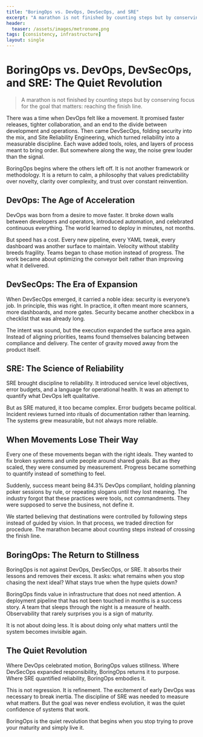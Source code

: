 ```yaml
---
title: "BoringOps vs. DevOps, DevSecOps, and SRE"
excerpt: "A marathon is not finished by counting steps but by conserving focus for the goal that matters: reaching the finish line."
header:
  teaser: /assets/images/metronome.png
tags: [consistency, infrastructure]
layout: single
---
```



# BoringOps vs. DevOps, DevSecOps, and SRE: The Quiet Revolution

> A marathon is not finished by counting steps but by conserving focus for the goal that matters: reaching the finish line.

There was a time when DevOps felt like a movement. It promised faster releases, tighter collaboration, and an end to the divide between development and operations. Then came DevSecOps, folding security into the mix, and Site Reliability Engineering, which turned reliability into a measurable discipline. Each wave added tools, roles, and layers of process meant to bring order. But somewhere along the way, the noise grew louder than the signal.

BoringOps begins where the others left off. It is not another framework or methodology. It is a return to calm, a philosophy that values predictability over novelty, clarity over complexity, and trust over constant reinvention.

## DevOps: The Age of Acceleration

DevOps was born from a desire to move faster. It broke down walls between developers and operators, introduced automation, and celebrated continuous everything. The world learned to deploy in minutes, not months.

But speed has a cost. Every new pipeline, every YAML tweak, every dashboard was another surface to maintain. Velocity without stability breeds fragility. Teams began to chase motion instead of progress. The work became about optimizing the conveyor belt rather than improving what it delivered.

## DevSecOps: The Era of Expansion

When DevSecOps emerged, it carried a noble idea: security is everyone’s job. In principle, this was right. In practice, it often meant more scanners, more dashboards, and more gates. Security became another checkbox in a checklist that was already long.

The intent was sound, but the execution expanded the surface area again. Instead of aligning priorities, teams found themselves balancing between compliance and delivery. The center of gravity moved away from the product itself.

## SRE: The Science of Reliability

SRE brought discipline to reliability. It introduced service level objectives, error budgets, and a language for operational health. It was an attempt to quantify what DevOps left qualitative.

But as SRE matured, it too became complex. Error budgets became political. Incident reviews turned into rituals of documentation rather than learning. The systems grew measurable, but not always more reliable.

## When Movements Lose Their Way

Every one of these movements began with the right ideals. They wanted to fix broken systems and unite people around shared goals. But as they scaled, they were consumed by measurement. Progress became something to quantify instead of something to feel.

Suddenly, success meant being 84.3% DevOps compliant, holding planning poker sessions by rule, or repeating slogans until they lost meaning. The industry forgot that these practices were tools, not commandments. They were supposed to serve the business, not define it.

We started believing that destinations were controlled by following steps instead of guided by vision. In that process, we traded direction for procedure. The marathon became about counting steps instead of crossing the finish line.

## BoringOps: The Return to Stillness

BoringOps is not against DevOps, DevSecOps, or SRE. It absorbs their lessons and removes their excess. It asks: what remains when you stop chasing the next ideal? What stays true when the hype quiets down?

BoringOps finds value in infrastructure that does not need attention. A deployment pipeline that has not been touched in months is a success story. A team that sleeps through the night is a measure of health. Observability that rarely surprises you is a sign of maturity.

It is not about doing less. It is about doing only what matters until the system becomes invisible again.

## The Quiet Revolution

Where DevOps celebrated motion, BoringOps values stillness. Where DevSecOps expanded responsibility, BoringOps returns it to purpose. Where SRE quantified reliability, BoringOps embodies it.

This is not regression. It is refinement. The excitement of early DevOps was necessary to break inertia. The discipline of SRE was needed to measure what matters. But the goal was never endless evolution, it was the quiet confidence of systems that work.

BoringOps is the quiet revolution that begins when you stop trying to prove your maturity and simply live it.

